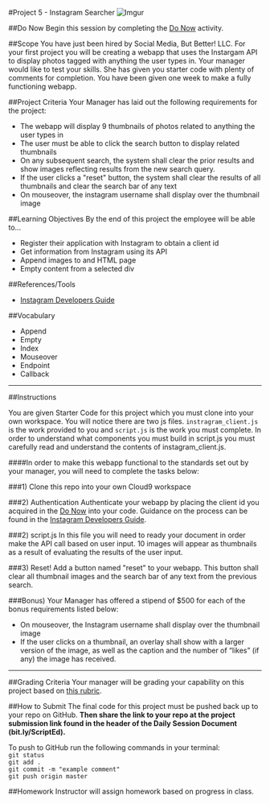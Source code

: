 #Project 5 - Instagram Searcher
![Imgur](http://i.imgur.com/P71EYPE.png)


##Do Now 
Begin this session by completing the [Do Now](doNow.md) activity.

##Scope
You have just been hired by Social Media, But Better! LLC. For your first project you will be creating a webapp that uses the Instargam API to display photos tagged with anything the user types in. Your manager would like to test your skills. She has given you starter code with plenty of comments for completion. You have been given one week to make a fully functioning webapp.  

##Project Criteria
Your Manager has laid out the following requirements for the project: 

* The webapp will display 9 thumbnails of photos related to anything the user types in
* The user must be able to click the search button to display related thumbnails
* On any subsequent search, the system shall clear the prior results and show images reflecting results from the new search query.
* If the user clicks a "reset" button, the system shall clear the results of all thumbnails and clear the search bar of any text
* On mouseover, the instagram username shall display over the thumbnail image


##Learning Objectives
By the end of this project the employee will be able to...

* Register their application with Instagram to obtain a client id
* Get information from Instagram using its API
* Append images to and HTML page
* Empty content from a selected div

##References/Tools
* [Instagram Developers Guide](https://instagram.com/developer/)

 
##Vocabulary

* Append
* Empty
* Index
* Mouseover 
* Endpoint
* Callback

***
##Instructions

You are given Starter Code for this project which you must clone into your own workspace.
You will notice there are two js files. `instragram_client.js` is the work provided to you and `script.js` is the work you must complete. In order to understand what components you must build in script.js you must carefully read and understand the contents of instagram_client.js. 

####In order to make this webapp functional to the standards set out by your manager, you will need to complete the tasks below:

###1) Clone this repo into your own Cloud9 workspace


###2) Authentication
Authenticate your webapp by placing the client id you acquired in the [Do Now](doNow.md) into your code. Guidance on the process can be found in the [Instagram Developers Guide](https://instagram.com/developer/).

###2) script.js
In this file you will need to ready your document in order make the API call based on user input. 10 images will appear as thumbnails as a result of evaluating the results of the user input. 

###3) Reset!
Add a button named "reset" to your webapp. This button shall clear all thumbnail images and the search bar of any text from the previous search.

###Bonus) 
Your Manager has offered a stipend of $500 for each of the bonus requirements listed below: 

* On mouseover, the Instagram username shall display over the thumbnail image
* If the user clicks on a thumbnail, an overlay shall show with a larger version of the image, as well as the caption and the number of “likes” (if any) the image has received.
***

##Grading Criteria
Your manager will be grading your capability on this project based on [this rubric](/assessment.md).

##How to Submit
The final code for this project must be pushed back up to your repo on GitHub. **Then share the link to your repo at the project submission link found in the header of the Daily Session Document (bit.ly/ScriptEd).**  

To push to GitHub run the following commands in your terminal:  
`git status`  
`git add .`  
`git commit -m "example comment"`  
`git push origin master`

##Homework
Instructor will assign homework based on progress in class.



